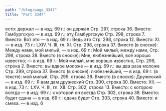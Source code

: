 ```yaml
---
path: "/blog/page_3347"
title: "Part 3347"
---
```


есто: держал — в изд. 69 г.: он держал
Стр. 297, строка 36.
Вместо: Гамбургскую — в изд. 69 г.: эту Гамбургскую
Стр. 298, строка 7.
Вместо: Вот это — в изд. 69 г.: Ведь это
Стр. 298, строка 12.
Вместо: XI. — в изд. 73 г.: LXIV.
Ч. III, гл. XI.
Стр. 298, строка 37.
Вместо (в сноске): Между нами, мой милый, — в изд. 69 г.: Мой милый, между нами,
Стр. 298, строка 38.
Вместо (в сноске): Мне, любезнейший, всё хорошо известно; — в изд. 69 г.: Мой милый, мне хорошо известно,
Стр. 299, строка 2.
Вместо: вы вдвое моложе — в изд. 69 г.: вы два раза моложе
Стр. 299, строка 37.
Вместо (в сноске): любезнейший, — в изд. 69 г. (в тексте): мой милый,
Стр. 299. строка 39.
Вместо (в сноске): Дружеский — в изд. 69 г.: Я вам дам дружеский
Стр. 300, строка 30.
Вместо: XII. — в изд. 73 г.: LXV.
Ч. III, гл. XII.
Стр. 302, строка 13.
Вместо: с которою всегда — в изд. 69 г.: к которой он всегда
Стр. 302, строка 38.
Вместо: будет сдана — в изд. 69 г.: сдана будет
Стр. 303, строка 40.
Вместо: и смеха. — в изд. 6
